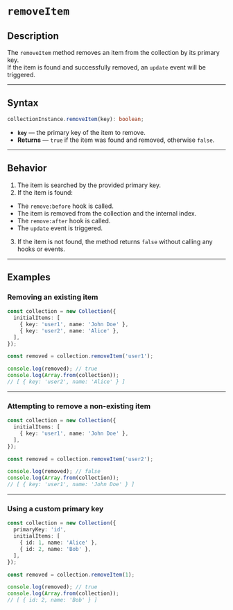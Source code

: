 # `removeItem`

## Description

The `removeItem` method removes an item from the collection by its primary key.  
If the item is found and successfully removed, an `update` event will be triggered.

---

## Syntax

```ts
collectionInstance.removeItem(key): boolean;
```

- **`key`** — the primary key of the item to remove.
- **Returns** — `true` if the item was found and removed, otherwise `false`.

---

## Behavior

1. The item is searched by the provided primary key.
2. If the item is found:
  - The `remove:before` hook is called.
  - The item is removed from the collection and the internal index.
  - The `remove:after` hook is called.
  - The `update` event is triggered.
3. If the item is not found, the method returns `false` without calling any hooks or events.

---

## Examples

### Removing an existing item

```ts
const collection = new Collection({
  initialItems: [
    { key: 'user1', name: 'John Doe' },
    { key: 'user2', name: 'Alice' },
  ],
});

const removed = collection.removeItem('user1');

console.log(removed); // true
console.log(Array.from(collection));
// [ { key: 'user2', name: 'Alice' } ]
```

---

### Attempting to remove a non-existing item

```ts
const collection = new Collection({
  initialItems: [
    { key: 'user1', name: 'John Doe' },
  ],
});

const removed = collection.removeItem('user2');

console.log(removed); // false
console.log(Array.from(collection));
// [ { key: 'user1', name: 'John Doe' } ]
```

---

### Using a custom primary key

```ts
const collection = new Collection({
  primaryKey: 'id',
  initialItems: [
    { id: 1, name: 'Alice' },
    { id: 2, name: 'Bob' },
  ],
});

const removed = collection.removeItem(1);

console.log(removed); // true
console.log(Array.from(collection));
// [ { id: 2, name: 'Bob' } ]
```
